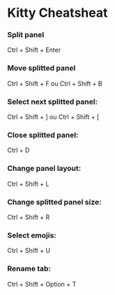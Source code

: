 # Kitty Cheatsheat

### Split panel
Ctrl + Shift + Enter

### Move splitted panel
Ctrl + Shift + F ou Ctrl + Shift + B

### Select next splitted panel:
Ctrl + Shift + ] ou Ctrl + Shift + [

### Close splitted panel:
Ctrl + D

### Change panel layout:
Ctrl + Shift + L

### Change splitted panel size:
Ctrl + Shift + R

### Select emojis:
Ctrl + Shift + U

### Rename tab:
Ctrl + Shift + Option + T
